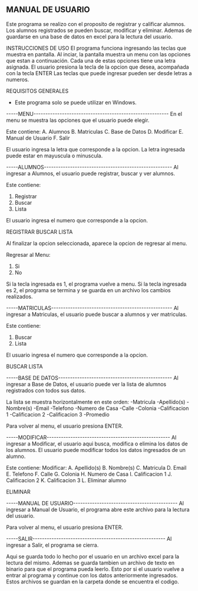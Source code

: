 MANUAL DE USUARIO
-----------------------------------------------------------------
Este programa se realizo con el proposito de registrar y calificar alumnos.
Los alumnos registrados se pueden buscar, modificar y eliminar.
Ademas de guardarse en una base de datos en excel para la lectura del usuario.

INSTRUCCIONES DE USO
El programa funciona ingresando las teclas que muestra en pantalla.
Al inciar, la pantalla muestra un menu con las opciones que estan a continuación.
Cada una de estas opciones tiene una letra asignada. 
El usuario presiona la tecla de la opcion que desea, acompañada con la tecla ENTER
Las teclas que puede ingresar pueden ser desde letras a numeros.

REQUISITOS GENERALES
- Este programa solo se puede utilizar en Windows.

-----MENU---------------------------------------------------------
En el menu se muestra las opciones que el usuario puede elegir.

Este contiene:
A. Alumnos
B. Matriculas
C. Base de Datos
D. Modificar
E. Manual de Usuario
F. Salir

El usuario ingresa la letra que corresponde a la opcion.
La letra ingresada puede estar en mayuscula o minuscula.

-----ALUMNOS------------------------------------------------------
Al ingresar a Alumnos, el usuario puede registrar, buscar y ver alumnos.

Este contiene:
1. Registrar
2. Buscar
3. Lista

El usuario ingresa el numero que corresponde a la opcion.

REGISTRAR
BUSCAR
LISTA

Al finalizar la opcion seleccionada, aparece la opcion de regresar al menu.

Regresar al Menu:
1. Si
2. No

Si la tecla ingresada es 1, el programa vuelve a menu.
Si la tecla ingresada es 2, el programa se termina y se guarda en un archivo los cambios realizados.

-----MATRICULAS---------------------------------------------------
Al ingresar a Matriculas, el usuario puede buscar a alumnos y ver matriculas.

Este contiene:
1. Buscar
2. Lista

El usuario ingresa el numero que corresponde a la opcion.

BUSCAR
LISTA

-----BASE DE DATOS------------------------------------------------
Al ingresar a Base de Datos, el usuario puede ver la lista de alumnos registrados con todos sus datos.

La lista se muestra horizontalmente en este orden:
-Matricula
-Apellido(s)
-Nombre(s)
-Email
-Telefono
-Numero de Casa
-Calle
-Colonia
-Calificacion 1
-Calificacion 2
-Calificacion 3
-Promedio

Para volver al menu, el usuario presiona ENTER.

-----MODIFICAR----------------------------------------------------
Al ingresar a Modificar, el usuario aqui busca, modifica o elimina los datos de los alumnos.
El usuario puede modificar todos los datos ingresados de un alumno.

Este contiene:
Modificar:
A. Apellido(s)
B. Nombre(s)
C. Matricula
D. Email
E. Telefono
F. Calle
G. Colonia
H. Numero de Casa
I. Calificacion 1
J. Calificacion 2
K. Calificacion 3
L. Eliminar alumno

ELIMINAR

-----MANUAL DE USUARIO--------------------------------------------
Al ingresar a Manual de Usuario, el programa abre este archivo para la lectura del usuario.

Para volver al menu, el usuario presiona ENTER.

-----SALIR--------------------------------------------------------
Al ingresar a Salir, el programa se cierra.

Aqui se guarda todo lo hecho por el usuario en un archivo excel para la lectura del mismo.
Ademas se guarda tambien un archivo de texto en binario para que el programa pueda leerlo.
Esto por si el usuario vuelve a entrar al programa y continue con los datos anteriormente ingresados.
Estos archivos se guardan en la carpeta donde se encuentra el codigo.